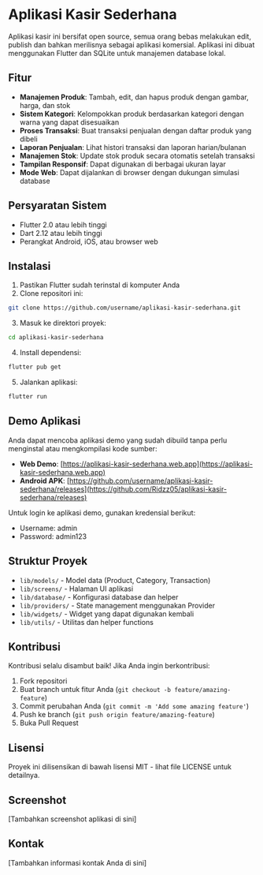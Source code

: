 # Aplikasi Kasir Sederhana

Aplikasi kasir ini bersifat open source, semua orang bebas melakukan edit, publish dan bahkan merilisnya sebagai aplikasi komersial. Aplikasi ini dibuat menggunakan Flutter dan SQLite untuk manajemen database lokal.

## Fitur

- **Manajemen Produk**: Tambah, edit, dan hapus produk dengan gambar, harga, dan stok
- **Sistem Kategori**: Kelompokkan produk berdasarkan kategori dengan warna yang dapat disesuaikan
- **Proses Transaksi**: Buat transaksi penjualan dengan daftar produk yang dibeli
- **Laporan Penjualan**: Lihat histori transaksi dan laporan harian/bulanan
- **Manajemen Stok**: Update stok produk secara otomatis setelah transaksi
- **Tampilan Responsif**: Dapat digunakan di berbagai ukuran layar
- **Mode Web**: Dapat dijalankan di browser dengan dukungan simulasi database

## Persyaratan Sistem

- Flutter 2.0 atau lebih tinggi
- Dart 2.12 atau lebih tinggi
- Perangkat Android, iOS, atau browser web

## Instalasi

1. Pastikan Flutter sudah terinstal di komputer Anda
2. Clone repositori ini:
```bash
git clone https://github.com/username/aplikasi-kasir-sederhana.git
```
3. Masuk ke direktori proyek:
```bash
cd aplikasi-kasir-sederhana
```
4. Install dependensi:
```bash
flutter pub get
```
5. Jalankan aplikasi:
```bash
flutter run
```

## Demo Aplikasi

Anda dapat mencoba aplikasi demo yang sudah dibuild tanpa perlu menginstal atau mengkompilasi kode sumber:

- **Web Demo**: [https://aplikasi-kasir-sederhana.web.app](https://aplikasi-kasir-sederhana.web.app)
- **Android APK**: [https://github.com/username/aplikasi-kasir-sederhana/releases](https://github.com/Ridzz05/aplikasi-kasir-sederhana/releases)

Untuk login ke aplikasi demo, gunakan kredensial berikut:
- Username: admin
- Password: admin123

## Struktur Proyek

- `lib/models/` - Model data (Product, Category, Transaction)
- `lib/screens/` - Halaman UI aplikasi
- `lib/database/` - Konfigurasi database dan helper
- `lib/providers/` - State management menggunakan Provider
- `lib/widgets/` - Widget yang dapat digunakan kembali
- `lib/utils/` - Utilitas dan helper functions

## Kontribusi

Kontribusi selalu disambut baik! Jika Anda ingin berkontribusi:

1. Fork repositori
2. Buat branch untuk fitur Anda (`git checkout -b feature/amazing-feature`)
3. Commit perubahan Anda (`git commit -m 'Add some amazing feature'`)
4. Push ke branch (`git push origin feature/amazing-feature`)
5. Buka Pull Request

## Lisensi

Proyek ini dilisensikan di bawah lisensi MIT - lihat file LICENSE untuk detailnya.

## Screenshot

[Tambahkan screenshot aplikasi di sini]

## Kontak

[Tambahkan informasi kontak Anda di sini]
